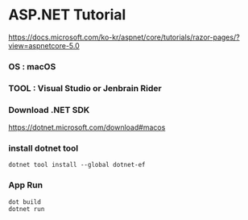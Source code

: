 # ASP.NET Tutorial
https://docs.microsoft.com/ko-kr/aspnet/core/tutorials/razor-pages/?view=aspnetcore-5.0

### OS : macOS
### TOOL : Visual Studio or Jenbrain Rider

### Download .NET SDK
https://dotnet.microsoft.com/download#macos

### install dotnet tool 
```
dotnet tool install --global dotnet-ef
```

### App Run
```
dot build 
dotnet run 
```